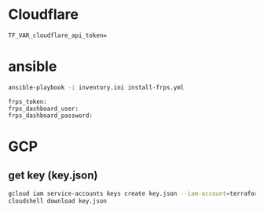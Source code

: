 # Cloudflare

```env
TF_VAR_cloudflare_api_token=
```

# ansible

```bash
ansible-playbook -i inventory.ini install-frps.yml
```

```env
frps_token:
frps_dashboard_user:
frps_dashboard_password:
```

# GCP

## get key (key.json)

```bash
gcloud iam service-accounts keys create key.json --iam-account=terraform@peak-segment-413917.iam.gserviceaccount.com
cloudshell download key.json
```
